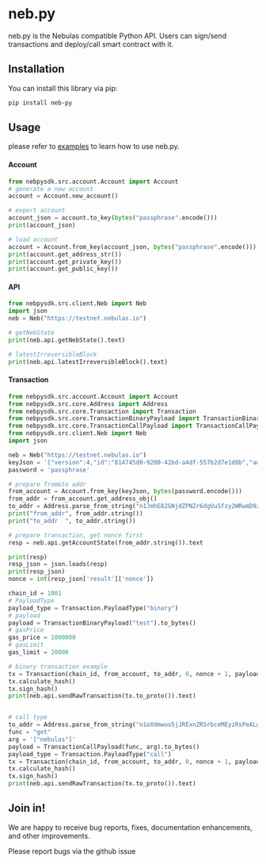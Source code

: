 # neb.py

neb.py is the Nebulas compatible Python API.
Users can sign/send transactions and deploy/call smart contract with it.

## Installation

You can install this library via pip:
```sh
pip install neb-py
```

## Usage

please refer to [examples](/nebpysdk/example) to learn how to use neb.py.

#### Account

```python
from nebpysdk.src.account.Account import Account
# generate a new account
account = Account.new_account()

# export account
account_json = account.to_key(bytes("passphrase".encode()))
print(account_json)

# load account
account = Account.from_key(account_json, bytes("passphrase".encode()))
print(account.get_address_str())
print(account.get_private_key())
print(account.get_public_key())

```

#### API

```python
from nebpysdk.src.client.Neb import Neb
import json
neb = Neb("https://testnet.nebulas.io")

# getNebState
print(neb.api.getNebState().text)

# latestIrreversibleBlock
print(neb.api.latestIrreversibleBlock().text)
```

#### Transaction

```python
from nebpysdk.src.account.Account import Account
from nebpysdk.src.core.Address import Address
from nebpysdk.src.core.Transaction import Transaction
from nebpysdk.src.core.TransactionBinaryPayload import TransactionBinaryPayload
from nebpysdk.src.core.TransactionCallPayload import TransactionCallPayload
from nebpysdk.src.client.Neb import Neb
import json

neb = Neb("https://testnet.nebulas.io")
keyJson = '{"version":4,"id":"814745d0-9200-42bd-a4df-557b2d7e1d8b","address":"n1H2Yb5Q6ZfKvs61htVSV4b1U2gr2GA9vo6","crypto":{"ciphertext":"fb831107ce71ed9064fca0de8d514d7b2ba0aa03aa4fa6302d09fdfdfad23a18","cipherparams":{"iv":"fb65caf32f4dbb2593e36b02c07b8484"},"cipher":"aes-128-ctr","kdf":"scrypt","kdfparams":{"dklen":32,"salt":"dddc4f9b3e2079b5cc65d82d4f9ecf27da6ec86770cb627a19bc76d094bf9472","n":4096,"r":8,"p":1},"mac":"1a66d8e18d10404440d2762c0d59d0ce9e12a4bbdfc03323736a435a0761ee23","machash":"sha3256"}}';
password = 'passphrase'

# prepare from&to addr
from_account = Account.from_key(keyJson, bytes(password.encode()))
from_addr = from_account.get_address_obj()
to_addr = Address.parse_from_string("n1JmhE82GNjdZPNZr6dgUuSfzy2WRwmD9zy")
print("from_addr", from_addr.string())
print("to_addr  ", to_addr.string())

# prepare transaction, get nonce first
resp = neb.api.getAccountState(from_addr.string()).text

print(resp)
resp_json = json.loads(resp)
print(resp_json)
nonce = int(resp_json['result']['nonce'])

chain_id = 1001
# PayloadType
payload_type = Transaction.PayloadType("binary")
# payload
payload = TransactionBinaryPayload("test").to_bytes()
# gasPrice
gas_price = 1000000
# gasLimit
gas_limit = 20000

# binary transaction example
tx = Transaction(chain_id, from_account, to_addr, 0, nonce + 1, payload_type, payload, gas_price, gas_limit)
tx.calculate_hash()
tx.sign_hash()
print(neb.api.sendRawTransaction(tx.to_proto()).text)


# call type
to_addr = Address.parse_from_string("n1oXdmwuo5jJRExnZR5rbceMEyzRsPeALgm")
func = "get"
arg = '["nebulas"]'
payload = TransactionCallPayload(func, arg).to_bytes()
payload_type = Transaction.PayloadType("call")
tx = Transaction(chain_id, from_account, to_addr, 0, nonce + 1, payload_type, payload, gas_price, gas_limit)
tx.calculate_hash()
tx.sign_hash()
print(neb.api.sendRawTransaction(tx.to_proto()).text)

```

## Join in!

We are happy to receive bug reports, fixes, documentation enhancements, and other improvements.

Please report bugs via the github issue

